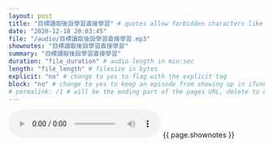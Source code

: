 ```yaml
---
layout: post
title: "目標讀取後設學習直接學習" # quotes allow forbidden characters like the colon
date: "2020-12-18 20:03:45"
file: "/audio/目標讀取後設學習直接學習.mp3"
shownotes: "目標讀取後設學習直接學習"
summary: "目標讀取後設學習直接學習"
duration: "file_duration" # audio length in min:sec
length: "file_length" # filesize in bytes
explicit: "no" # change to yes to flag with the explicit tag
block: "no" # change to yes to keep an episode from showing up in iTunes
# permalink: /1 # will be the ending part of the pages URL, delete to default to the title
---
```


<audio controls>
<source src="{{site.url}}{{site.baseurl}}{{ page.file }}" type="audio/x-mp3">
Your browser does not support the audio element.
</audio>
{{ page.shownotes }}
